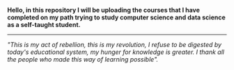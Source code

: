 **Hello, in this repository I will be uploading the courses that I have completed on my path trying to study computer science and data science as a self-taught student.**

<hr>

*"This is my act of rebellion, this is my revolution, I refuse to be digested by today's educational system, my hunger for knowledge is greater.
I thank all the people who made this way of learning possible".*
